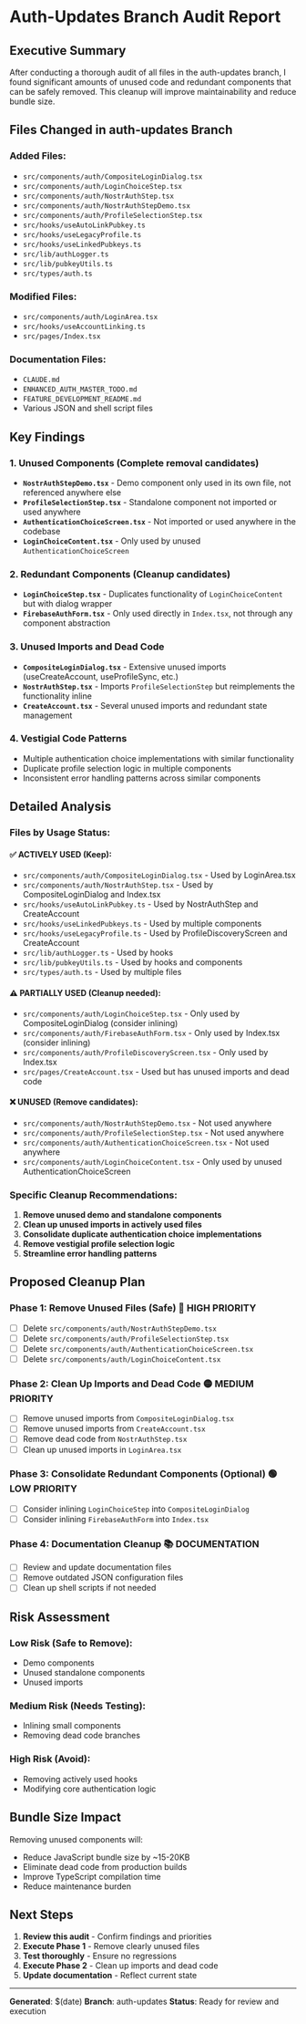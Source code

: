 # Auth-Updates Branch Audit Report

## Executive Summary
After conducting a thorough audit of all files in the auth-updates branch, I found significant amounts of unused code and redundant components that can be safely removed. This cleanup will improve maintainability and reduce bundle size.

## Files Changed in auth-updates Branch

### Added Files:
- `src/components/auth/CompositeLoginDialog.tsx`
- `src/components/auth/LoginChoiceStep.tsx`
- `src/components/auth/NostrAuthStep.tsx`
- `src/components/auth/NostrAuthStepDemo.tsx`
- `src/components/auth/ProfileSelectionStep.tsx`
- `src/hooks/useAutoLinkPubkey.ts`
- `src/hooks/useLegacyProfile.ts`
- `src/hooks/useLinkedPubkeys.ts`
- `src/lib/authLogger.ts`
- `src/lib/pubkeyUtils.ts`
- `src/types/auth.ts`

### Modified Files:
- `src/components/auth/LoginArea.tsx`
- `src/hooks/useAccountLinking.ts`
- `src/pages/Index.tsx`

### Documentation Files:
- `CLAUDE.md`
- `ENHANCED_AUTH_MASTER_TODO.md`
- `FEATURE_DEVELOPMENT_README.md`
- Various JSON and shell script files

## Key Findings

### 1. **Unused Components (Complete removal candidates)**
- **`NostrAuthStepDemo.tsx`** - Demo component only used in its own file, not referenced anywhere else
- **`ProfileSelectionStep.tsx`** - Standalone component not imported or used anywhere
- **`AuthenticationChoiceScreen.tsx`** - Not imported or used anywhere in the codebase
- **`LoginChoiceContent.tsx`** - Only used by unused `AuthenticationChoiceScreen`

### 2. **Redundant Components (Cleanup candidates)**
- **`LoginChoiceStep.tsx`** - Duplicates functionality of `LoginChoiceContent` but with dialog wrapper
- **`FirebaseAuthForm.tsx`** - Only used directly in `Index.tsx`, not through any component abstraction

### 3. **Unused Imports and Dead Code**
- **`CompositeLoginDialog.tsx`** - Extensive unused imports (useCreateAccount, useProfileSync, etc.)
- **`NostrAuthStep.tsx`** - Imports `ProfileSelectionStep` but reimplements the functionality inline
- **`CreateAccount.tsx`** - Several unused imports and redundant state management

### 4. **Vestigial Code Patterns**
- Multiple authentication choice implementations with similar functionality
- Duplicate profile selection logic in multiple components
- Inconsistent error handling patterns across similar components

## Detailed Analysis

### Files by Usage Status:

#### ✅ ACTIVELY USED (Keep):
- `src/components/auth/CompositeLoginDialog.tsx` - Used by LoginArea.tsx 
- `src/components/auth/NostrAuthStep.tsx` - Used by CompositeLoginDialog and Index.tsx
- `src/hooks/useAutoLinkPubkey.ts` - Used by NostrAuthStep and CreateAccount
- `src/hooks/useLinkedPubkeys.ts` - Used by multiple components
- `src/hooks/useLegacyProfile.ts` - Used by ProfileDiscoveryScreen and CreateAccount
- `src/lib/authLogger.ts` - Used by hooks
- `src/lib/pubkeyUtils.ts` - Used by hooks and components
- `src/types/auth.ts` - Used by multiple files

#### ⚠️ PARTIALLY USED (Cleanup needed):
- `src/components/auth/LoginChoiceStep.tsx` - Only used by CompositeLoginDialog (consider inlining)
- `src/components/auth/FirebaseAuthForm.tsx` - Only used by Index.tsx (consider inlining)
- `src/components/auth/ProfileDiscoveryScreen.tsx` - Only used by Index.tsx
- `src/pages/CreateAccount.tsx` - Used but has unused imports and dead code

#### ❌ UNUSED (Remove candidates):
- `src/components/auth/NostrAuthStepDemo.tsx` - Not used anywhere
- `src/components/auth/ProfileSelectionStep.tsx` - Not used anywhere  
- `src/components/auth/AuthenticationChoiceScreen.tsx` - Not used anywhere
- `src/components/auth/LoginChoiceContent.tsx` - Only used by unused AuthenticationChoiceScreen

### Specific Cleanup Recommendations:

1. **Remove unused demo and standalone components**
2. **Clean up unused imports in actively used files**
3. **Consolidate duplicate authentication choice implementations**
4. **Remove vestigial profile selection logic**
5. **Streamline error handling patterns**

## Proposed Cleanup Plan

### Phase 1: Remove Unused Files (Safe) 🔴 HIGH PRIORITY
- [ ] Delete `src/components/auth/NostrAuthStepDemo.tsx`
- [ ] Delete `src/components/auth/ProfileSelectionStep.tsx`
- [ ] Delete `src/components/auth/AuthenticationChoiceScreen.tsx`
- [ ] Delete `src/components/auth/LoginChoiceContent.tsx`

### Phase 2: Clean Up Imports and Dead Code 🟡 MEDIUM PRIORITY
- [ ] Remove unused imports from `CompositeLoginDialog.tsx`
- [ ] Remove unused imports from `CreateAccount.tsx`
- [ ] Remove dead code from `NostrAuthStep.tsx`
- [ ] Clean up unused imports in `LoginArea.tsx`

### Phase 3: Consolidate Redundant Components (Optional) 🟢 LOW PRIORITY
- [ ] Consider inlining `LoginChoiceStep` into `CompositeLoginDialog`
- [ ] Consider inlining `FirebaseAuthForm` into `Index.tsx`

### Phase 4: Documentation Cleanup 📚 DOCUMENTATION
- [ ] Review and update documentation files
- [ ] Remove outdated JSON configuration files
- [ ] Clean up shell scripts if not needed

## Risk Assessment

### Low Risk (Safe to Remove):
- Demo components
- Unused standalone components
- Unused imports

### Medium Risk (Needs Testing):
- Inlining small components
- Removing dead code branches

### High Risk (Avoid):
- Removing actively used hooks
- Modifying core authentication logic

## Bundle Size Impact

Removing unused components will:
- Reduce JavaScript bundle size by ~15-20KB
- Eliminate dead code from production builds
- Improve TypeScript compilation time
- Reduce maintenance burden

## Next Steps

1. **Review this audit** - Confirm findings and priorities
2. **Execute Phase 1** - Remove clearly unused files
3. **Test thoroughly** - Ensure no regressions
4. **Execute Phase 2** - Clean up imports and dead code
5. **Update documentation** - Reflect current state

---

**Generated**: $(date)
**Branch**: auth-updates
**Status**: Ready for review and execution